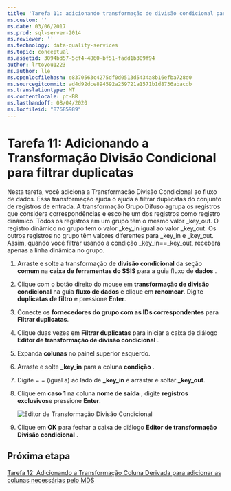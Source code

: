 ```yaml
---
title: 'Tarefa 11: adicionando transformação de divisão condicional para filtrar duplicatas | Microsoft Docs'
ms.custom: ''
ms.date: 03/06/2017
ms.prod: sql-server-2014
ms.reviewer: ''
ms.technology: data-quality-services
ms.topic: conceptual
ms.assetid: 3094bd57-5cf4-4860-bf51-fadd1b309f94
author: lrtoyou1223
ms.author: lle
ms.openlocfilehash: e8370563c4275df0d0513d5434a8b16efba728d0
ms.sourcegitcommit: ad4d92dce894592a259721a1571b1d8736abacdb
ms.translationtype: MT
ms.contentlocale: pt-BR
ms.lasthandoff: 08/04/2020
ms.locfileid: "87685989"
---
```

# <a name="task-11-adding-conditional-split-transform-to-filter-duplicates"></a>Tarefa 11: Adicionando a Transformação Divisão Condicional para filtrar duplicatas
  Nesta tarefa, você adiciona a Transformação Divisão Condicional ao fluxo de dados. Essa transformação ajuda o ajuda a filtrar duplicatas do conjunto de registros de entrada. A transformação Grupo Difuso agrupa os registros que considera correspondências e escolhe um dos registros como registro dinâmico. Todos os registros em um grupo têm o mesmo valor _key_out. O registro dinâmico no grupo tem o valor _key_in igual ao valor _key_out. Os outros registros no grupo têm valores diferentes para _key_in e _key_out. Assim, quando você filtrar usando a condição _key_in==_key_out, receberá apenas a linha dinâmica no grupo.  
  
1.  Arraste e solte a transformação de **divisão condicional** da seção **comum** na **caixa de ferramentas do SSIS** para a guia fluxo de **dados** .  
  
2.  Clique com o botão direito do mouse em **transformação de divisão condicional** na guia **fluxo de dados** e clique em **renomear**. Digite **duplicatas de filtro** e pressione **Enter**.  
  
3.  Conecte os **fornecedores do grupo com as IDs correspondentes** para **Filtrar duplicatas**.  
  
4.  Clique duas vezes em **Filtrar duplicatas** para iniciar a caixa de diálogo **Editor de transformação de divisão condicional** .  
  
5.  Expanda **colunas** no painel superior esquerdo.  
  
6.  Arraste e solte **_key_in** para a coluna **condição** .  
  
7.  Digite = = (igual a) ao lado de **_key_in** e arrastar e soltar **_key_out**.  
  
8.  Clique em **caso 1** na coluna **nome de saída** , digite **registros exclusivos**e pressione **Enter**.  
  
     ![Editor de Transformação Divisão Condicional](../../2014/tutorials/media/et-addingconditionalsplittransformtofilterduplicates.jpg "Editor de Transformação Divisão Condicional")  
  
9. Clique em **OK** para fechar a caixa de diálogo **Editor de transformação Divisão condicional** .  
  
## <a name="next-step"></a>Próxima etapa  
 [Tarefa 12: Adicionando a Transformação Coluna Derivada para adicionar as colunas necessárias pelo MDS](../../2014/tutorials/task-12-adding-derived-column-transform-to-add-columns-required-by-mds.md)  
  
  
